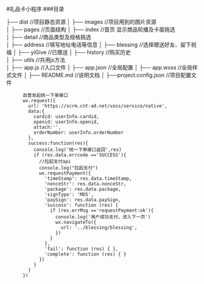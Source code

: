 #礼品卡小程序
###目录

├── dist                                //项目静态资源
│
├── images                              //项目用到的图片资源                                   
│
├── pages                               //页面结构
│   ├── index                           //首页 显示商品轮播及卡面挑选   
│   ├── detail                           //商品类型及规格挑选      
│   ├── address                          //填写地址电话等信息
│   ├── blessing                         //选择赠送好友、留下祝福
│   ├── yiGive                           //已赠送
│   ├── history                          //购买历史                                             
│
├── utils                                //共用js方法      
│
├── app.js                               //入口文件
│
├── app.json                             //全局配置
│
├── app.wxss                             //全局样式文件
│
├── README.md                             //说明文档
│
├──project.config.json                    //项目配置文件


          自营发起统一下单接口
          wx.request({
            url: 'https://scrm.cnt-ad.net/voss/service/native',
            data:{
              cardid: userInfo.cardid,
              openid: userInfo.openid,
              attach:'',
              orderNumber: userInfo.orderNumber
            },
            success:function(res){
              console.log('统一下单接口返回',res)
              if (res.data.errcode =='SUCCESS'){
                //拉起支付api
                console.log("拉起支付")
                wx.requestPayment({
                  'timeStamp': res.data.timeStamp,
                  'nonceStr': res.data.nonceStr,
                  'package': res.data.package,
                  'signType': 'MD5',
                  'paySign': res.data.paySign,
                  'success': function (res) {
                    if (res.errMsg =='requestPayment:ok'){
                      console.log('用户成功支付，进入下一页')
                      wx.navigateTo({
                        url: '../blessing/blessing',
                      })
                    }               
                  },
                  'fail': function (res) { },
                  'complete': function (res) { }
                })
              }
            }
          })